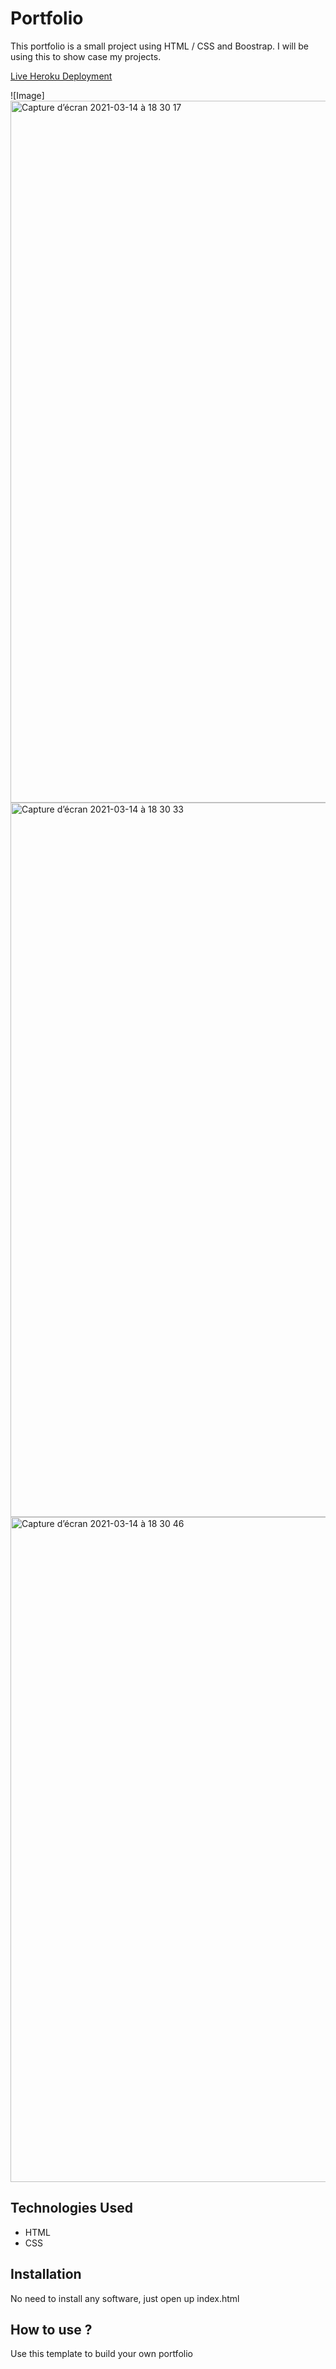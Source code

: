 # Portfolio

This portfolio is a small project using HTML / CSS and Boostrap. I will be using this to show case my projects.

[Live Heroku Deployment](https://portfolio-ashley-new.herokuapp.com/)

![Image]<img width="1123" alt="Capture d’écran 2021-03-14 à 18 30 17" src="https://user-images.githubusercontent.com/78886716/111063722-af6ce200-84f3-11eb-89c6-319186eeb750.png">
<img width="1143" alt="Capture d’écran 2021-03-14 à 18 30 33" src="https://user-images.githubusercontent.com/78886716/111063737-bf84c180-84f3-11eb-8e7a-8426c40d4ba5.png">
<img width="1064" alt="Capture d’écran 2021-03-14 à 18 30 46" src="https://user-images.githubusercontent.com/78886716/111063740-c6133900-84f3-11eb-98a1-9f0797e257b3.png">



## Technologies Used

* HTML
* CSS

## Installation

No need to install any software, just open up index.html

## How to use ?

Use this template to build your own portfolio
